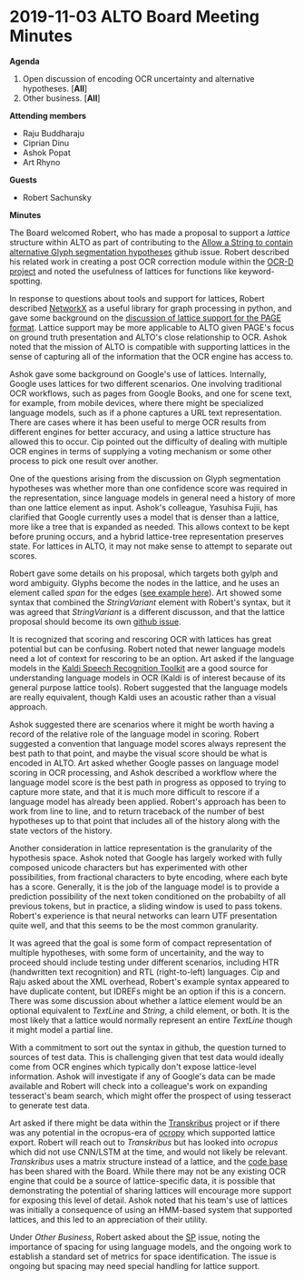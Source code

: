 # 2019-11-03 ALTO Board Meeting Minutes
**Agenda**
1. Open discussion of encoding OCR uncertainty and alternative hypotheses. [**All**]
2. Other business. [**All**]

**Attending members**

* Raju Buddharaju
* Ciprian Dinu
* Ashok Popat
* Art Rhyno

**Guests**

* Robert Sachunsky

**Minutes**

The Board welcomed Robert, who has made a proposal to support a _lattice_ structure within ALTO as part of contributing to the
[Allow a String to contain alternative Glyph segmentation hypotheses](https://github.com/altoxml/schema/issues/57) github 
issue. Robert described his related work in creating a post OCR correction module within the [OCR-D project](http://ocr-d.de/eng)
and noted the usefulness of lattices for functions like keyword-spotting. 

In response to questions about tools and support for lattices, Robert described [NetworkX](https://networkx.github.io/) as a useful 
library for graph processing in python, and gave some background on the 
[discussion of lattice support for the PAGE format](https://github.com/OCR-D/spec/issues/72). Lattice
support may be more applicable to ALTO given PAGE's focus on ground truth presentation and ALTO's close relationship to OCR. Ashok
noted that the mission of ALTO is compatible with supporting lattices in the sense of capturing all of the information that
the OCR engine has access to.

Ashok gave some background on Google's use of lattices. Internally, Google uses lattices for two different scenarios. One
involving traditional OCR workflows, such as pages from Google Books, and one for scene text, for example, from mobile devices,
where there might be specialized language models, such as if a phone captures a URL text representation. There are cases
where it has been useful to merge OCR results from different engines for better accuracy, and using a lattice structure has 
allowed this to occur.  Cip pointed out the difficulty of dealing with multiple OCR engines in terms of supplying a voting
mechanism or some other process to pick one result over another.

One of the questions arising from the discussion on Glyph segmentation hypotheses was whether more than one confidence score 
was required in the representation, since language models in general need a history of more than one lattice element as input. 
Ashok's colleague, Yasuhisa Fujii, has clarified that Google currently uses a model that is denser than a lattice, more like a 
tree that is expanded as needed. This allows context to be kept before pruning occurs, and a hybrid lattice-tree 
representation preserves state. For lattices in ALTO, it may not make sense to attempt to separate out scores.

Robert gave some details on his proposal, which targets both gylph and word ambiguity. Glyphs become the nodes in the lattice,
and he uses an element called _span_ for the edges ([see example here](/altoxml/schema/issues/57#issuecomment-510266788)). Art 
showed some syntax that combined the _StringVariant_ element with Robert's syntax, but it was agreed that _StringVariant_ 
is a different discusson, and that the lattice proposal should become its own [github issue](/altoxml/schema/issues/63). 

It is recognized that scoring and rescoring OCR with lattices has great potential but can be confusing. Robert noted that newer 
language models need a lot of context for rescoring to be an option. Art asked if the language models in the 
[Kaldi Speech Recognition Toolkit](https://kaldi-asr.org/) are a good source for understanding language models in OCR 
(Kaldi is of interest because of its general purpose lattice tools). Robert suggested that the language models are really 
equivalent, though Kaldi uses an acoustic rather than a visual approach.

Ashok suggested there are scenarios where it might be worth having a record of the relative role
of the language model in scoring. Robert suggested a convention that language model scores always represent the best path
to that point, and maybe the visual score should be what is encoded in ALTO. Art asked whether Google passes on language
model scoring in OCR processing, and Ashok described a workflow where the language model score is the best path in progress as 
opposed to trying to capture more state, and that it is much more difficult to rescore if a language model has already been
applied. Robert's approach has been to work from line to line, and to return traceback of the number of best hypotheses up 
to that point that includes all of the history along with the state vectors of the history.

Another consideration in lattice representation is the granularity of the hypothesis space. Ashok noted that Google has largely 
worked with fully composed unicode characters but has experimented with other possibilities, from fractional characters to byte 
encoding, where each byte has a score. Generally, it is the job of the language model is to provide a prediction possibility of 
the next token conditioned on the probabilty of all previous tokens, but in practice, a sliding window is used to pass tokens. 
Robert's experience is that neural networks can learn UTF presentation quite well, and that this seems to be the most common 
granularity.

It was agreed that the goal is some form of compact representation of multiple hypotheses, with some form of uncertainity, and 
the way to proceed should include testing under different scenarios, including HTR (handwritten text recognition) and RTL 
(right-to-left) languages. Cip and Raju asked about the XML overhead, Robert's example syntax appeared to have duplicate content, 
but IDREFs might be an option if this is a concern. There was some discussion about whether a lattice element would be an optional 
equivalent to _TextLine_ and _String_, a child element, or both. It is the most likely that a lattice would normally represent an
entire _TextLine_ though it might model a partial line. 

With a commitment to sort out the syntax in github, the question turned to sources of test data. This is challenging given that
test data would ideally come from OCR engines which typically don't expose lattice-level information. Ashok will investigate if
any of Google's data can be made available and Robert will check into a colleague's work on expanding tesseract's beam search,
which might offer the prospect of using tesseract to generate test data. 

Art asked if there might be data within the [Transkribus](https://transkribus.eu/Transkribus/) project or if there was any 
potential in the ocropus-era of [ocropy](/tmbdev/ocropy) which supported lattice export. Robert will reach out to _Transkribus_ 
but has looked into _ocropus_ which did not use CNN/LSTM at the time, and would not likely be relevant. _Transkribus_ uses a 
matrix structure instead of a lattice, and the [code base](/CITlabRostock/CITlabConfMat) has been shared with the Board. While 
there may not be any existing OCR engine that could be a source of lattice-specific data, it is possible that demonstrating 
the potential of sharing lattices will encourage more support for exposing this level of detail. Ashok noted that his team's 
use of lattices was initially a consequence of using an HMM-based system that supported lattices, and this led to an 
appreciation of their utility.

Under _Other Business_, Robert asked about the [SP](/altoxml/schema/issues/54) issue, noting the importance of spacing
for using language models, and the ongoing work to establish a standard set of metrics for space identification. The issue
is ongoing but spacing may need special handling for lattice support.
